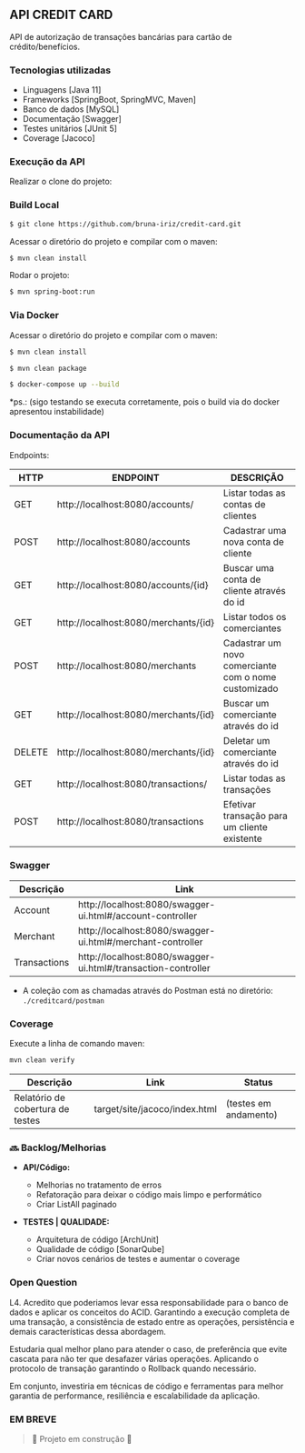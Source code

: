 ## API CREDIT CARD

API de autorização de transações bancárias para cartão de crédito/benefícios.

### Tecnologias utilizadas

- Linguagens [Java 11]
- Frameworks [SpringBoot, SpringMVC, Maven]
- Banco de dados [MySQL]
- Documentação [Swagger]
- Testes unitários [JUnit 5]
- Coverage [Jacoco]

### Execução da API

Realizar o clone do projeto:

### Build Local
```sh
$ git clone https://github.com/bruna-iriz/credit-card.git
```
Acessar o diretório do projeto e compilar com o maven:
```sh
$ mvn clean install
```
Rodar o projeto:
```sh
$ mvn spring-boot:run
```
### Via Docker

Acessar o diretório do projeto e compilar com o maven:
```sh
$ mvn clean install
```
```sh
$ mvn clean package
```
```sh
$ docker-compose up --build
```
*ps.: (sigo testando se executa corretamente, pois o build via do docker apresentou instabilidade)

### Documentação da API

Endpoints:

| HTTP | ENDPOINT   | DESCRIÇÃO |
| ------     | ------ | ------ |
|GET    |http://localhost:8080/accounts/ | Listar todas as contas de clientes |
|POST   |http://localhost:8080/accounts | Cadastrar uma nova conta de cliente |
|GET    |http://localhost:8080/accounts/{id} | Buscar uma conta de cliente através do id |
|GET    |http://localhost:8080/merchants/{id} | Listar todos os comerciantes |
|POST   |http://localhost:8080/merchants | Cadastrar um novo comerciante com o nome customizado|
|GET    |http://localhost:8080/merchants/{id} | Buscar um comerciante através do id|
|DELETE |http://localhost:8080/merchants/{id} | Deletar um comerciante através do id |
|GET    |http://localhost:8080/transactions/ | Listar todas as transações |
|POST   |http://localhost:8080/transactions| Efetivar transação para um cliente existente |


### Swagger

| Descrição |  Link |
| ------     | ------ |
| Account | http://localhost:8080/swagger-ui.html#/account-controller |
| Merchant | http://localhost:8080/swagger-ui.html#/merchant-controller |
| Transactions | http://localhost:8080/swagger-ui.html#/transaction-controller |

- A coleção com as chamadas através do Postman está no diretório: ```./creditcard/postman```

### Coverage

Execute a linha de comando maven:
```sh
mvn clean verify
```

| Descrição | Link | Status |
| ------     | ------ | ------ |
| Relatório de cobertura de testes | target/site/jacoco/index.html | (testes em andamento)

### :soon: Backlog/Melhorias

- **API/Código:**
    - Melhorias no tratamento de erros
    - Refatoração para deixar o código mais limpo e performático
    - Criar ListAll paginado


- **TESTES | QUALIDADE:**
    - Arquitetura de código [ArchUnit]
    - Qualidade de código [SonarQube]
    - Criar novos cenários de testes e aumentar o coverage
  

### Open Question
L4. Acredito que poderiamos levar essa responsabilidade para o banco de dados e aplicar os conceitos do ACID.
Garantindo a execução completa de uma transação, a consistência de estado entre as operações, persistência e demais características dessa abordagem.

Estudaria qual melhor plano para atender o caso, de preferência que evite cascata para não ter que desafazer várias operações.
Aplicando o protocolo de transação garantindo o Rollback quando necessário.

Em conjunto, investiria em técnicas de código e ferramentas para melhor garantia de performance, resiliência e escalabilidade da aplicação.

### EM BREVE
> :construction: Projeto em construção :construction:
